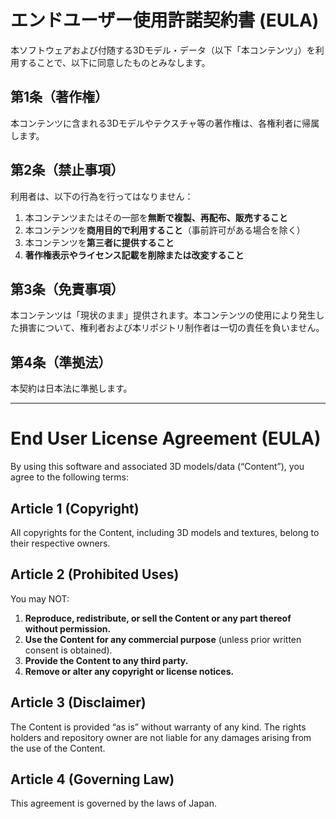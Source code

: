 # エンドユーザー使用許諾契約書 (EULA)

本ソフトウェアおよび付随する3Dモデル・データ（以下「本コンテンツ」）を利用することで、以下に同意したものとみなします。

## 第1条（著作権）
本コンテンツに含まれる3Dモデルやテクスチャ等の著作権は、各権利者に帰属します。

## 第2条（禁止事項）
利用者は、以下の行為を行ってはなりません：
1. 本コンテンツまたはその一部を**無断で複製、再配布、販売すること**
2. 本コンテンツを**商用目的で利用すること**（事前許可がある場合を除く）
3. 本コンテンツを**第三者に提供すること**
4. **著作権表示やライセンス記載を削除または改変すること**

## 第3条（免責事項）
本コンテンツは「現状のまま」提供されます。本コンテンツの使用により発生した損害について、権利者および本リポジトリ制作者は一切の責任を負いません。

## 第4条（準拠法）
本契約は日本法に準拠します。

---

# End User License Agreement (EULA)

By using this software and associated 3D models/data (“Content”), you agree to the following terms:

## Article 1 (Copyright)
All copyrights for the Content, including 3D models and textures, belong to their respective owners.

## Article 2 (Prohibited Uses)
You may NOT:
1. **Reproduce, redistribute, or sell the Content or any part thereof without permission.**
2. **Use the Content for any commercial purpose** (unless prior written consent is obtained).
3. **Provide the Content to any third party.**
4. **Remove or alter any copyright or license notices.**

## Article 3 (Disclaimer)
The Content is provided “as is” without warranty of any kind. The rights holders and repository owner are not liable for any damages arising from the use of the Content.

## Article 4 (Governing Law)
This agreement is governed by the laws of Japan.
